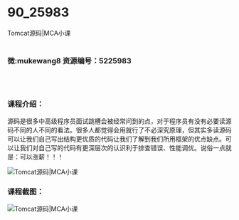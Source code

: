 # 90_25983
Tomcat源码|MCA小课
<br/></br>
<h3>微:mukewang8 资源编号：5225983</h3>
<br/></br>
<h3>课程介绍：</h3>
<p>源码是很多中高级程序员面试跳槽会被经常问到的点，对于程序员有没有必要读源码不同的人不同的看法。很多人都觉得会用就行了不必深究原理，但其实多读源码可以让我们自己写出结构更优质的代码让我们了解到我们所用框架的优点缺点。可以让我们对自己写的代码有更深层次的认识利于排查错误、性能调优。说俗一点就是：可以涨薪！！！</p>
<p><img src="https://www.ko996.com/wp-content/uploads/img/2022/08/1-95-300x163.png" alt="Tomcat源码|MCA小课"></p>
<div class="info-desc">
<h3>课程截图：</h3>
<p><img src="https://www.ko996.com/wp-content/uploads/img/2022/08/2-90.png" alt="Tomcat源码|MCA小课"></p>


			
</div>

